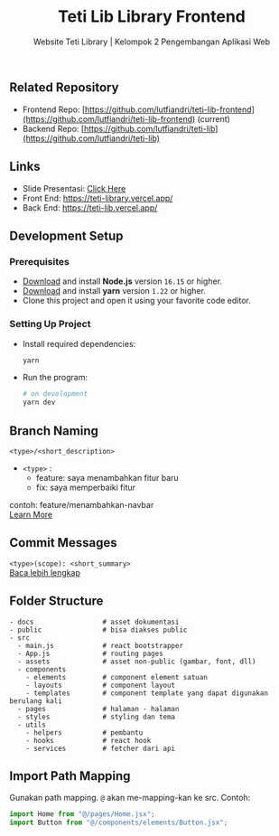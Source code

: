 <h1 align="center">
  Teti Lib Library Frontend
</h1>
<p align="center">Website Teti Library | Kelompok 2 Pengembangan Aplikasi Web</p>

<br>

## Related Repository

- Frontend Repo: [https://github.com/lutfiandri/teti-lib-frontend](https://github.com/lutfiandri/teti-lib-frontend) (current)
- Backend Repo: [https://github.com/lutfiandri/teti-lib](https://github.com/lutfiandri/teti-lib)

## Links

- Slide Presentasi: [Click Here](https://www.canva.com/design/DAFSQCxxR6Q/3yai7zDDPaF2WBaAPU3OfA/view?utm_content=DAFSQCxxR6Q&utm_campaign=designshare&utm_medium=link&utm_source=publishsharelink#1)
- Front End: https://teti-library.vercel.app/
- Back End: https://teti-lib.vercel.app/

## Development Setup

### Prerequisites

- [Download](https://nodejs.org/en/download/) and install **Node.js** version `16.15` or higher.
- [Download](https://classic.yarnpkg.com/lang/en/docs/install/) and install **yarn** version `1.22` or higher.
- Clone this project and open it using your favorite code editor.

### Setting Up Project

- Install required dependencies:

  ```bash
  yarn
  ```

- Run the program:

  ```bash
  # on development
  yarn dev
  ```

## Branch Naming

`<type>/<short_description>`

- `<type>` :
  - feature: saya menambahkan fitur baru
  - fix: saya memperbaiki fitur

contoh: feature/menambahkan-navbar <br/>
[Learn More](https://nvie.com/posts/a-successful-git-branching-model/)

## Commit Messages

`<type>(scope): <short_summary>` <br/>
[Baca lebih lengkap](https://gist.github.com/joshbuchea/6f47e86d2510bce28f8e7f42ae84c716)

## Folder Structure

```
- docs                 # asset dokumentasi
- public               # bisa diakses public
- src
  - main.js            # react bootstrapper
  - App.js             # routing pages
  - assets             # asset non-public (gambar, font, dll)
  - components
    - elements         # component element satuan
    - layouts          # component layout
    - templates        # component template yang dapat digunakan berulang kali
  - pages              # halaman - halaman
  - styles             # styling dan tema
  - utils
    - helpers          # pembantu
    - hooks            # react hook
    - services         # fetcher dari api
```

## Import Path Mapping

Gunakan path mapping. `@` akan me-mapping-kan ke src. Contoh:

```javascript
import Home from "@/pages/Home.jsx";
import Button from "@/components/elements/Button.jsx";
```
